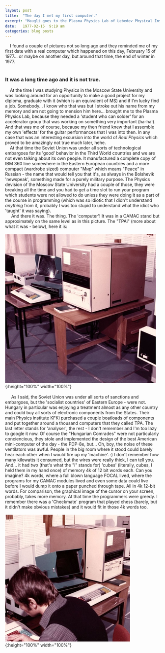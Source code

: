 ```yaml
---
layout: post
title:  "The day I met my first computer."
excerpt: "Maugli goes to the Plasma Physics Lab of Lebedev Physical Institute of the Academy of Sciences of the USSR and meets a computer brought there from another planet by the wind."
date:   1977-02-15  9:19 am
categories: blog posts
---
```

&nbsp;&nbsp;&nbsp;&nbsp;I found a couple of pictures not so long ago and they reminded me of my first date with a real computer which happened on this day, February 15 of 1977... or maybe on another day, but around that time, the end of winter in 1977.<br><br>
### It was a long time ago and it is not true.
&nbsp;&nbsp;&nbsp;&nbsp;At the time I was studying Physics in the Moscow State University and was looking around for an opportunity to make a good project for my diploma, graduate with it (which is an equivalent of MS) and if I'm lucky find a job. Somebody... I know who that was but I stroke out his name from my memory and am not going to mension him here... brought me to the Plasma Physics Lab, because they needed a 'student who can solder' for an accelerator group that was working on something very important (ha-ha!). And that was me of course, because my then friend knew that I assemble my own 'effects' for the guitar performances that I was into then. In any case that was an interesting excursion into the world of _Real Physics_ which proved to be amazingly not true much later, hehe.<br>
&nbsp;&nbsp;&nbsp;&nbsp;At that time the Soviet Union was under all sorts of technological embargoes for its 'good' behavior in the Third World countries and we are not even talking about its own people. It manufactured a complete copy of IBM 360 line somewhere in the Eastern European countries and a more compact (wardrobe sized) computer "Мир" which means "Peace" in Russian - the name that would tell you that it's, as always in the Bolshevik 'newspeak', something made for a purely military purpose. The Physics devision of the Moscow State University had a couple of those, they were breaking all the time and you had to get a time slot to run your program which students were not allowed to do unless they were doing it as a part of the course in programming (which was so idiotic that I didn't understand _anything_ from it, probably I was too stupid to understand what the idiot who 'taught' it was saying).<br>
&nbsp;&nbsp;&nbsp;&nbsp; And there it was. The thing. The 'computer'! It was in a CAMAC stand but approximately on the same level as in this picture. The "TPAi" (more about what it was - below), here it is:
<br><br>
![TPAi-1](/images/TPAi_1.png){:height="100%" width="100%"}<br><br>
&nbsp;&nbsp;&nbsp;&nbsp; As I said, the Soviet Union was under all sorts of sanctions and embargoes, but the 'socialist countries' of Eastern Europe - were not. Hungary in particular was enjoying a treatment almost as any other country and could buy all sorts of electronic components from the States. Their main Physics institute KFKi purchased a couple boatloads of components and put together around a thousand computers that they called TPA. The last letter stands for 'analyser', the rest - I don't remember and I'm too lazy to google it now. Of course the "Hungarian Comrades" were not particularly conciencious, they stole and implemented the design of the best American mini-computer of the day - the PDP-8e, but... Oh, boy, the noise of these ventilators was awful. People in the big room where it stood could barely hear each other when I would fire up my 'machine'. :) I don't remember how many kilowatts it consumed, but the wires were really thick, I can tell you. And... it had _two_ (that's what the "i" stands for) 'cubes' (literally, cubes, I held them in my hand once) of memory 4k of 12 bit words each. Can you imagine? 4k words, where a full blown language FOCAL lived, where the programs for my CAMAC modules lived and even some data could live before I would dump it onto a paper punched through tape. All in 4k 12-bit words. For comparison, the graphical image of the cursor on your screen, probably, takes more memory. At that time the programmers were greedy. I remember there was a 'Checkmate' program that played chess (barely, but it didn't make obvious mistakes) and it would fit in those 4k words too. 
<br><br>
![TPAi-2](/images/TPAi_2.png){:height="100%" width="100%"}<br><br>

